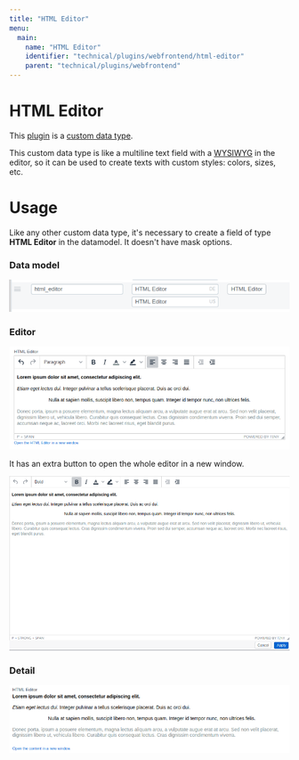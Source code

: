 ```yaml
---
title: "HTML Editor"
menu:
  main:
    name: "HTML Editor"
    identifier: "technical/plugins/webfrontend/html-editor"
    parent: "technical/plugins/webfrontend"
---
```


# HTML Editor
This [plugin](https://github.com/programmfabrik/custom-data-type-html-editor) is a [custom data type](/en/technical/plugins/customdatatype/). 

This custom data type is like a multiline text field with a [WYSIWYG](https://en.wikipedia.org/wiki/WYSIWYG) in the editor, so it can be used to create texts with custom styles: colors, sizes, etc.

# Usage

Like any other custom data type, it's necessary to create a field of type **HTML Editor** in the datamodel. It doesn't have mask options.

### Data model
![](html_editor_datamodel.en.png)

### Editor
![](html_editor_editor.en.png)

It has an extra button to open the whole editor in a new window.

![](html_editor_editor_window.en.png)

### Detail

![](html_editor_detail.en.png)